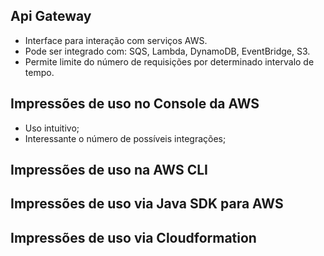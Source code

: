 ## Api Gateway

- Interface para interação com serviços AWS.
- Pode ser integrado com: SQS, Lambda, DynamoDB, EventBridge, S3.
- Permite limite do número de requisições por determinado intervalo de tempo.

## Impressões de uso no Console da AWS

- Uso intuitivo;
- Interessante o número de possíveis integrações;

## Impressões de uso na AWS CLI

## Impressões de uso via Java SDK para AWS

## Impressões de uso via Cloudformation